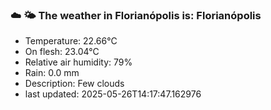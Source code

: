 ### ☁️ 🌤️  The weather in Florianópolis is: Florianópolis

- Temperature: 22.66°C
- On flesh: 23.04°C
- Relative air humidity: 79%
- Rain: 0.0 mm
- Description: Few clouds
- last updated: 2025-05-26T14:17:47.162976
